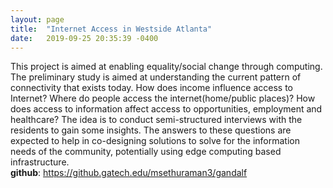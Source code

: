 ```yaml
---
layout: page
title:  "Internet Access in Westside Atlanta"
date:   2019-09-25 20:35:39 -0400
---
```

  
This project is aimed at enabling equality/social change through computing. The preliminary study is aimed at understanding the current pattern of connectivity that exists today. How does income influence access to Internet? Where do people access the internet(home/public places)? How does access to information affect access to opportunities, employment and healthcare? The idea is to conduct semi-structured interviews with the residents to gain some insights. The answers to these questions are expected to help in co-designing solutions to solve for the information needs of the community, potentially using edge computing based infrastructure.  
__github__: <https://github.gatech.edu/msethuraman3/gandalf>  
  
   
